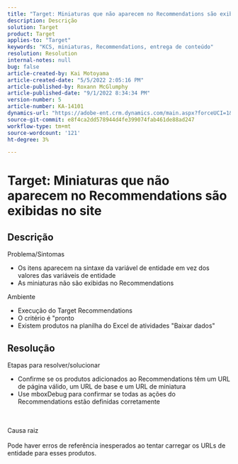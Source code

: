 ```yaml
---
title: "Target: Miniaturas que não aparecem no Recommendations são exibidas no site"
description: Descrição
solution: Target
product: Target
applies-to: "Target"
keywords: "KCS, miniaturas, Recommendations, entrega de conteúdo"
resolution: Resolution
internal-notes: null
bug: false
article-created-by: Kai Motoyama
article-created-date: "5/5/2022 2:05:16 PM"
article-published-by: Roxann McGlumphy
article-published-date: "9/1/2022 8:34:34 PM"
version-number: 5
article-number: KA-14101
dynamics-url: "https://adobe-ent.crm.dynamics.com/main.aspx?forceUCI=1&pagetype=entityrecord&etn=knowledgearticle&id=4f2d5b63-7ccc-ec11-a7b5-6045bd00d995"
source-git-commit: e8f4ca2dd578944d4fe399074fab461de88ad247
workflow-type: tm+mt
source-wordcount: '121'
ht-degree: 3%

---
```


# Target: Miniaturas que não aparecem no Recommendations são exibidas no site

## Descrição

Problema/Sintomas<br>
- Os itens aparecem na sintaxe da variável de entidade em vez dos valores das variáveis de entidade
- As miniaturas não são exibidas no Recommendations

Ambiente
- Execução do Target Recommendations
- O critério é &quot;pronto
- Existem produtos na planilha do Excel de atividades &quot;Baixar dados&quot;



## Resolução

Etapas para resolver/solucionar
- Confirme se os produtos adicionados ao Recommendations têm um URL de página válido, um URL de base e um URL de miniatura
- Use mboxDebug para confirmar se todas as ações do Recommendations estão definidas corretamente

<br><br>Causa raiz<br><br>
Pode haver erros de referência inesperados ao tentar carregar os URLs de entidade para esses produtos.
